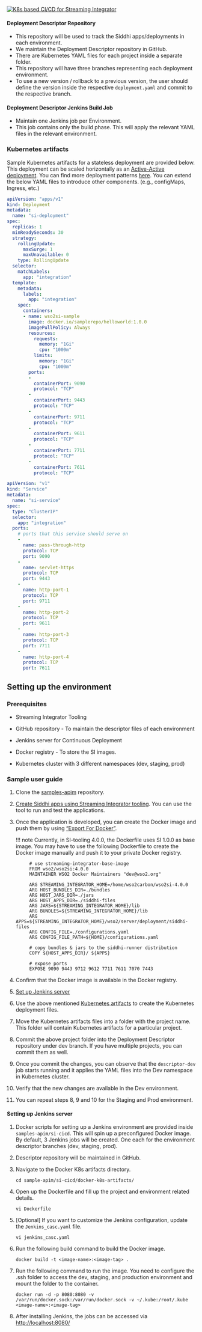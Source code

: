 
[![K8s based CI/CD for Streaming Integrator]({{base_path}}/assets/img/deploy/si-cicd-k8s.png)]({{base_path}}/assets/img/deploy/mi-cicd-k8s.png)

#### Deployment Descriptor Repository
- This repository will be used to track the Siddhi apps/deployments in each environment.
- We maintain the Deployment Descriptor repository in GitHub. 
- There are Kubernetes YAML files for each project inside a separate folder.
- This repository will have three branches representing each deployment environment.
- To use a new version / rollback to a previous version, the user should define the version inside the respective `deployment.yaml` and commit to the respective branch.

#### Deployment Descriptor Jenkins Build Job
- Maintain one Jenkins job per Environment.
- This job contains only the build phase. This will apply the relevant YAML files in the relevant environment.

### Kubernetes artifacts
Sample Kubernetes artifacts for a stateless deployment are provided below. 
This deployment can be scaled horizontally as an [Active-Active deployment]({{base_path}}/install-and-setup/setup/si-deployment/deploying-si-as-an-active-active-deployment). 
You can find more deployment patterns [here]({{base_path}}/install-and-setup/setup/si-deployment/deployment-guide/).
You can extend the below YAML files to introduce other components. (e.g., configMaps, Ingress, etc.) 

```yaml tab="Deployment"
apiVersion: "apps/v1"
kind: Deployment
metadata:
  name: "si-deployment"
spec:
  replicas: 1
  minReadySeconds: 30
  strategy:
    rollingUpdate:
      maxSurge: 1
      maxUnavailable: 0
    type: RollingUpdate
  selector:
    matchLabels:
      app: "integration"
  template:
    metadata:
      labels:
        app: "integration"
    spec:
      containers:
      - name: wso2si-sample
        image: docker.io/samplerepo/helloworld:1.0.0
        imagePullPolicy: Always
        resources:
          requests:
            memory: "1Gi"
            cpu: "1000m"
          limits:
            memory: "1Gi"
            cpu: "1000m"
        ports:
        -
          containerPort: 9090
          protocol: "TCP"
        -
          containerPort: 9443
          protocol: "TCP"
        -
          containerPort: 9711
          protocol: "TCP"
        -
          containerPort: 9611
          protocol: "TCP"
        -
          containerPort: 7711
          protocol: "TCP"
        -
          containerPort: 7611
          protocol: "TCP"
```

```yaml tab="Service"
apiVersion: "v1"
kind: "Service"
metadata:
  name: "si-service"
spec:
  type: "ClusterIP"
  selector:
    app: "integration"
  ports:
    # ports that this service should serve on
    -
      name: pass-through-http
      protocol: TCP
      port: 9090
    -
      name: servlet-https
      protocol: TCP
      port: 9443
    -
      name: http-port-1
      protocol: TCP
      port: 9711
    -
      name: http-port-2
      protocol: TCP
      port: 9611
    -
      name: http-port-3
      protocol: TCP
      port: 7711
    -
      name: http-port-4
      protocol: TCP
      port: 7611
```

    
## Setting up the environment

### Prerequisites

- Streaming Integrator Tooling

- GitHub repository - To maintain the descriptor files of each environment

- Jenkins server for Continuous Deployment

- Docker registry - To store the SI images.

- Kubernetes cluster with 3 different namespaces (dev, staging, prod)

### Sample user guide

1. Clone the [samples-apim](https://github.com/wso2/samples-apim/) repository.

2. [Create Siddhi apps using Streaming Integrator tooling]({{base_path}}/get-started/streaming-quick-start-guide/). You can use the tool to run and test the applications.

3. Once the application is developed, you can create the Docker image and push them by using [“Export For Docker”]({{base_path}}/develop/streaming-apps/exporting-siddhi-applications/#exporting-siddhi-applications-as-a-docker-image).


    !!! note
        Currently, in SI-tooling 4.0.0, the Dockerfile uses SI 1.0.0 as base image. You may have to use the following Dockerfile to create the Docker image manually and push it to your private Docker registry.

            # use streaming-integrator-base-image
            FROM wso2/wso2si:4.0.0
            MAINTAINER WSO2 Docker Maintainers "dev@wso2.org"
            
            ARG STREAMING_INTEGRATOR_HOME=/home/wso2carbon/wso2si-4.0.0
            ARG HOST_BUNDLES_DIR=./bundles
            ARG HOST_JARS_DIR=./jars
            ARG HOST_APPS_DIR=./siddhi-files
            ARG JARS=${STREAMING_INTEGRATOR_HOME}/lib
            ARG BUNDLES=${STREAMING_INTEGRATOR_HOME}/lib
            ARG APPS=${STREAMING_INTEGRATOR_HOME}/wso2/server/deployment/siddhi-files
            ARG CONFIG_FILE=./configurations.yaml
            ARG CONFIG_FILE_PATH=${HOME}/configurations.yaml
            
            # copy bundles & jars to the siddhi-runner distribution
            COPY ${HOST_APPS_DIR}/ ${APPS}
            
            # expose ports
            EXPOSE 9090 9443 9712 9612 7711 7611 7070 7443

4. Confirm that the Docker image is available in the Docker registry.
5. [Set up Jenkins server](#setting-up-jenkins-server)
6. Use the above mentioned [Kubernetes artifacts](#kubernetes-artifacts) to create the Kubernetes deployment files.
7. Move the Kubernetes artifacts files into a folder with the project name. This folder will contain Kubernetes artifacts for a particular project.
8. Commit the above project folder into the Deployment Descriptor repository under dev branch. If you have multiple projects, you can commit them as well.
9. Once you commit the changes, you can observe that the `descriptor-dev` job starts running and it applies the YAML files into the Dev namespace in Kubernetes cluster.
10. Verify that the new changes are available in the Dev environment.
11. You can repeat steps 8, 9 and 10 for the Staging and Prod environment.

#### Setting up Jenkins server

1. Docker scripts for setting up a Jenkins environment are provided inside `samples-apim/si-cicd`. This will spin up a preconfigured Docker image. By default, 3 Jenkins jobs will be created. One each for the environment descriptor branches (dev, staging, prod).

2. Descriptor repository will be maintained in GitHub.

3. Navigate to the Docker K8s artifacts directory.

      `cd sample-apim/si-cicd/docker-k8s-artifacts/`

4. Open up the Dockerfile and fill up the project and environment related details.

      `vi Dockerfile`

5. [Optional] If you want to customize the Jenkins configuration, update the `Jenkins_casc.yaml` file.

      `vi jenkins_casc.yaml`

6. Run the following build command to build the Docker image.

      `docker build -t <image-name>:<image-tag> .`

7. Run the following command to run the image. You need to configure the .ssh folder to access the dev, staging, and production environment and mount the folder to the container.

      `docker run -d -p 8080:8080 -v /var/run/docker.sock:/var/run/docker.sock -v ~/.kube:/root/.kube <image-name>:<image-tag>`

8. After installing Jenkins, the jobs can be accessed via [http://localhost:8080/](http://localhost:8081/)
